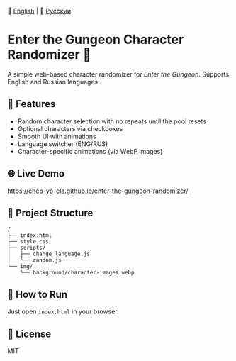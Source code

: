 📘 [English](README.md) | 📙 [Русский](README.ru.md)
# Enter the Gungeon Character Randomizer 🎲

A simple web-based character randomizer for *Enter the Gungeon*. Supports English and Russian languages.

## 🔧 Features

- Random character selection with no repeats until the pool resets
- Optional characters via checkboxes
- Smooth UI with animations
- Language switcher (ENG/RUS)
- Character-specific animations (via WebP images)

## 🌐 Live Demo

https://cheb-yp-ela.github.io/enter-the-gungeon-randomizer/

## 📁 Project Structure

```
/
├── index.html
├── style.css
├── scripts/
│   ├── change_language.js
│   └── random.js
└── img/
    └── background/character-images.webp
```

## 🚀 How to Run

Just open `index.html` in your browser.

## 📝 License

MIT

